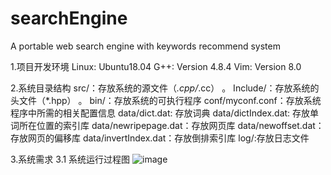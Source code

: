 # searchEngine
A portable web search engine with keywords recommend system

1.项目开发环境
Linux: Ubuntu18.04
G++: Version 4.8.4
Vim: Version 8.0

2.系统目录结构
src/：存放系统的源文件（*.cpp/*.cc） 。
Include/：存放系统的头文件（*.hpp） 。
bin/：存放系统的可执行程序
conf/myconf.conf：存放系统程序中所需的相关配置信息
data/dict.dat: 存放词典
data/dictIndex.dat: 存放单词所在位置的索引库
data/newripepage.dat：存放网页库
data/newoffset.dat：存放网页的偏移库
data/invertIndex.dat：存放倒排索引库
log/:存放日志文件

3.系统需求
3.1 系统运行过程图
![image](https://user-images.githubusercontent.com/65232041/222167469-d1935e8d-7f40-4d97-8544-adf029ff55e6.png)
